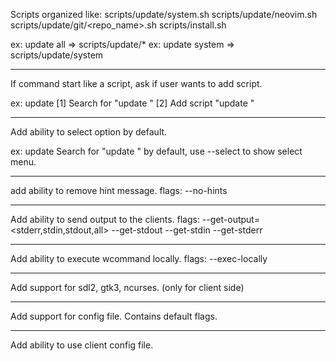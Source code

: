 Scripts organized like:
scripts/update/system.sh
scripts/update/neovim.sh
scripts/update/git/<repo_name>.sh
scripts/install.sh

ex: update all => scripts/update/*
ex: update system => scripts/update/system

-------

If command start like a script, ask if user wants to add script.

ex: update <name>
[1] Search for "update <name>"
[2] Add script "update <name>"

-------

Add ability to select option by default.

ex: update <name> 
Search for "update <name>" by default, use --select to show select menu.

-------

add ability to remove hint message.
flags:  --no-hints

------

Add ability to send output to the clients.
flags:  --get-output=<stderr,stdin,stdout,all>
				--get-stdout
				--get-stdin
				--get-stderr

------

Add ability to execute wcommand locally.
flags:  --exec-locally

------

Add support for sdl2, gtk3, ncurses. (only for client side)

------ 

Add support for config file.
Contains default flags.

------

Add ability to use client config file.
